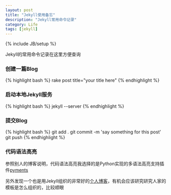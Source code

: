 ```yaml
---
layout: post
title: "Jekyll使用备忘"
description: "Jekyll常用命令记录"
category: Life
tags: [jekyll]
---
```

{% include JB/setup %}

Jekyll的常用命令记录在这里方便查询

### 创建一篇Blog
{% highlight bash %}
rake post title="your title here"
{% endhighlight %}

### 启动本地Jekyll服务
{% highlight bash %}
jekyll --server
{% endhighlight %}

### 提交Blog
{% highlight bash %}
git add .
git commit -m 'say something for this post'
git push
{% endhighlight %}

### 代码语法高亮
参照别人的博客说明，代码语法高亮我选择的是Python实现的多语法高亮支持插件[pyments](http://pygments.org)

另外发现一个也是用Jekyll组织的非常好的[个人博客](http://ke.indiebros.com)，有机会应该研究研究人家的模板是怎么组织的，比较顺眼